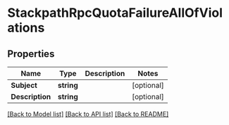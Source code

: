 # StackpathRpcQuotaFailureAllOfViolations

## Properties

Name | Type | Description | Notes
------------ | ------------- | ------------- | -------------
**Subject** | **string** |  | [optional] 
**Description** | **string** |  | [optional] 

[[Back to Model list]](../README.md#documentation-for-models) [[Back to API list]](../README.md#documentation-for-api-endpoints) [[Back to README]](../README.md)


